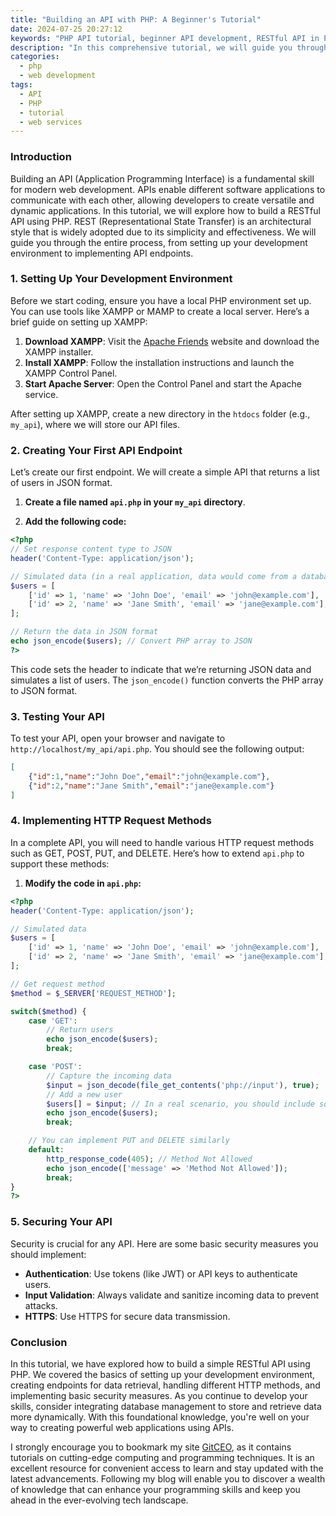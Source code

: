 ```yaml
---
title: "Building an API with PHP: A Beginner's Tutorial"
date: 2024-07-25 20:27:12
keywords: "PHP API tutorial, beginner API development, RESTful API in PHP, PHP programming, learn PHP, API building guide"
description: "In this comprehensive tutorial, we will guide you through the process of building a RESTful API using PHP. Ideal for beginners, this article covers the essential concepts, steps, and best practices for developing an API from scratch. Starting with a brief introduction to APIs, we will delve into setting up your PHP environment, creating the API endpoints, managing requests and responses, and securing your API. By the end of this guide, you will have a solid understanding of PHP API development and be well-equipped to create your own APIs."
categories:
  - php
  - web development
tags:
  - API
  - PHP
  - tutorial
  - web services
---
```


### Introduction

Building an API (Application Programming Interface) is a fundamental skill for modern web development. APIs enable different software applications to communicate with each other, allowing developers to create versatile and dynamic applications. In this tutorial, we will explore how to build a RESTful API using PHP. REST (Representational State Transfer) is an architectural style that is widely adopted due to its simplicity and effectiveness. We will guide you through the entire process, from setting up your development environment to implementing API endpoints.

<!-- more -->

### 1. Setting Up Your Development Environment

Before we start coding, ensure you have a local PHP environment set up. You can use tools like XAMPP or MAMP to create a local server. Here’s a brief guide on setting up XAMPP:

1. **Download XAMPP**: Visit the [Apache Friends](https://www.apachefriends.org/index.html) website and download the XAMPP installer.
2. **Install XAMPP**: Follow the installation instructions and launch the XAMPP Control Panel.
3. **Start Apache Server**: Open the Control Panel and start the Apache service.

After setting up XAMPP, create a new directory in the `htdocs` folder (e.g., `my_api`), where we will store our API files.

### 2. Creating Your First API Endpoint

Let’s create our first endpoint. We will create a simple API that returns a list of users in JSON format.

1. **Create a file named `api.php` in your `my_api` directory**.

2. **Add the following code:**

```php
<?php
// Set response content type to JSON
header('Content-Type: application/json');

// Simulated data (in a real application, data would come from a database)
$users = [
    ['id' => 1, 'name' => 'John Doe', 'email' => 'john@example.com'],
    ['id' => 2, 'name' => 'Jane Smith', 'email' => 'jane@example.com'],
];

// Return the data in JSON format
echo json_encode($users); // Convert PHP array to JSON
?>
```

This code sets the header to indicate that we’re returning JSON data and simulates a list of users. The `json_encode()` function converts the PHP array to JSON format.

### 3. Testing Your API

To test your API, open your browser and navigate to `http://localhost/my_api/api.php`. You should see the following output:

```json
[
    {"id":1,"name":"John Doe","email":"john@example.com"},
    {"id":2,"name":"Jane Smith","email":"jane@example.com"}
]
```

### 4. Implementing HTTP Request Methods

In a complete API, you will need to handle various HTTP request methods such as GET, POST, PUT, and DELETE. Here’s how to extend `api.php` to support these methods:

1. **Modify the code in `api.php`:**

```php
<?php
header('Content-Type: application/json');

// Simulated data
$users = [
    ['id' => 1, 'name' => 'John Doe', 'email' => 'john@example.com'],
    ['id' => 2, 'name' => 'Jane Smith', 'email' => 'jane@example.com'],
];

// Get request method
$method = $_SERVER['REQUEST_METHOD'];

switch($method) {
    case 'GET':
        // Return users
        echo json_encode($users);
        break;

    case 'POST':
        // Capture the incoming data
        $input = json_decode(file_get_contents('php://input'), true);
        // Add a new user
        $users[] = $input; // In a real scenario, you should include some validation
        echo json_encode($users);
        break;

    // You can implement PUT and DELETE similarly
    default:
        http_response_code(405); // Method Not Allowed
        echo json_encode(['message' => 'Method Not Allowed']);
        break;
}
?>
```

### 5. Securing Your API

Security is crucial for any API. Here are some basic security measures you should implement:

- **Authentication**: Use tokens (like JWT) or API keys to authenticate users.
- **Input Validation**: Always validate and sanitize incoming data to prevent attacks.
- **HTTPS**: Use HTTPS for secure data transmission.

### Conclusion

In this tutorial, we have explored how to build a simple RESTful API using PHP. We covered the basics of setting up your development environment, creating endpoints for data retrieval, handling different HTTP methods, and implementing basic security measures. As you continue to develop your skills, consider integrating database management to store and retrieve data more dynamically. With this foundational knowledge, you're well on your way to creating powerful web applications using APIs.

I strongly encourage you to bookmark my site [GitCEO](https://gitceo.com), as it contains tutorials on cutting-edge computing and programming techniques. It is an excellent resource for convenient access to learn and stay updated with the latest advancements. Following my blog will enable you to discover a wealth of knowledge that can enhance your programming skills and keep you ahead in the ever-evolving tech landscape.